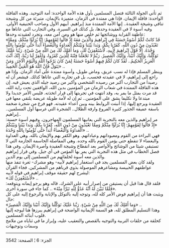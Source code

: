 ------------------------------------------------------------------------

ثم تأتي الجولة الثالثة فتصل المسلمين بأول هذه الأمة الواحدة: أمة
التوحيد. وهذه القافلة الواحدة: قافلة الإيمان. فإذا هي ممتدة في الزمان،
متميزة بالإيمان، متبرئة من كل وشيجة تنافي وشيجة العقيدة.. إنها الأمة
الممتدة منذ إبراهيم. أبيهم الأول وصاحب الحنيفية الأولى. وفيه أسوة لا في
العقيدة وحدها، بل كذلك في السيرة، وفي التجارب التي عاناها مع عاطفة
القرابة ووشائجها ثم خلص منها هو ومن آمن معه، وتجرد لعقيدته وحدها:  
«قَدْ كانَتْ لَكُمْ أُسْوَةٌ حَسَنَةٌ فِي إِبْراهِيمَ وَالَّذِينَ مَعَهُ إِذْ قالُوا لِقَوْمِهِمْ: إِنَّا بُرَآؤُا
مِنْكُمْ، وَمِمَّا تَعْبُدُونَ مِنْ دُونِ اللَّهِ، كَفَرْنا بِكُمْ، وَبَدا بَيْنَنا وَبَيْنَكُمُ الْعَداوَةُ
وَالْبَغْضاءُ أَبَداً حَتَّى تُؤْمِنُوا بِاللَّهِ وَحْدَهُ. إِلَّا قَوْلَ إِبْراهِيمَ لِأَبِيهِ، لَأَسْتَغْفِرَنَّ لَكَ،
وَما أَمْلِكُ لَكَ مِنَ اللَّهِ مِنْ شَيْءٍ. رَبَّنا عَلَيْكَ تَوَكَّلْنا، وَإِلَيْكَ أَنَبْنا، وَإِلَيْكَ الْمَصِيرُ.
رَبَّنا لا تَجْعَلْنا فِتْنَةً لِلَّذِينَ كَفَرُوا، وَاغْفِرْ لَنا رَبَّنا، إِنَّكَ أَنْتَ الْعَزِيزُ الْحَكِيمُ..
لَقَدْ كانَ لَكُمْ فِيهِمْ أُسْوَةٌ حَسَنَةٌ لِمَنْ كانَ يَرْجُوا اللَّهَ وَالْيَوْمَ الْآخِرَ. وَمَنْ يَتَوَلَّ فَإِنَّ
اللَّهَ هُوَ الْغَنِيُّ الْحَمِيدُ» ..  
وينظر المسلم فإذا له نسب عريق، وماض طويل، وأسوة ممتدة على آماد الزمان.
وإذا هو راجع إلى إبراهيم، لا في عقيدته فحسب، بل في تجاربه التي عاناها
كذلك. فيشعر أن له رصيدا من التجارب أكبر من رصيده الشخصي وأكبر من رصيد
جيله الذي يعيش فيه. إن هذه القافلة الممتدة في شعاب الزمان من المؤمنين
بدين الله، الواقفين تحت راية الله، قد مرت بمثل ما يمر به، وقد انتهت في
تجربتها إلى قرار اتخذته. فليس الأمر جديدا ولا مبتدعا ولا تكليفا يشق على
المؤمنين.. ثم إن له لأمة طويلة عريضة يلتقي معها في العقيدة ويرجع إليها،
إذا أنبتت الروابط بينه وبين أعداء عقيدته. فهو فرع من شجرة ضخمة باسقة
عميقة الجذور كثيرة الفروع وارفة الظلال.. الشجرة التي غرسها أول
المسلمين.. إبراهيم..  
مر إبراهيم والذين معه بالتجربة التي يعانيها المسلمون المهاجرون. وفيهم
أسوة حسنة: «إِذْ قالُوا لِقَوْمِهِمْ: إِنَّا بُرَآؤُا مِنْكُمْ وَمِمَّا تَعْبُدُونَ مِنْ دُونِ اللَّهِ،
كَفَرْنا بِكُمْ، وَبَدا بَيْنَنا وَبَيْنَكُمُ الْعَداوَةُ وَالْبَغْضاءُ أَبَداً حَتَّى تُؤْمِنُوا بِاللَّهِ
وَحْدَهُ» ..  
فهي البراءة من القوم ومعبوداتهم وعباداتهم. وهو الكفر بهم والإيمان بالله.
وهي العداوة والبغضاء لا تنقطع حتى يؤمن القوم بالله وحده. وهي المفاصلة
الحاسمة الجازمة التي لا تستبقي شيئا من الوشائج والأواصر بعد انقطاع وشيجة
العقيدة وآصرة الإيمان. وفي هذا فصل الخطاب في مثل هذه التجربة التي يمر
بها المؤمن في أي جيل. وفي قرار إبراهيم والذين معه أسوة لخلفائهم من
المسلمين إلى يوم الدين.  
ولقد كان بعض المسلمين يجد في استغفار إبراهيم لأبيه- وهو مشرك- ثغرة تنفذ
منها عواطفهم الحبيسة ومشاعرهم الموصولة بذوي قرباهم من المشركين. فجاء
القرآن ليشرح لهم حقيقة موقف إبراهيم في قوله لأبيه:  
«لَأَسْتَغْفِرَنَّ لَكَ» ..  
فلقد قال هذا قبل أن يستيقن من إصرار أبيه على الشرك. قاله وهو يرجو إيمانه
ويتوقعه: «فَلَمَّا تَبَيَّنَ لَهُ أَنَّهُ عَدُوٌّ لِلَّهِ تَبَرَّأَ مِنْهُ» .. كما جاء في سورة أخرى.  
ويثبت هنا أن إبراهيم فوض الأمر كله لله، وتوجه إليه بالتوكل والإنابة
والرجوع إليه على كل حال:  
«وَما أَمْلِكُ لَكَ مِنَ اللَّهِ مِنْ شَيْءٍ. رَبَّنا عَلَيْكَ تَوَكَّلْنا وَإِلَيْكَ أَنَبْنا وَإِلَيْكَ الْمَصِيرُ»
..  
وهذا التسليم المطلق لله، هو السمة الإيمانية الواضحة في إبراهيم يبرزها
هنا ليوجه إليها قلوب أبنائه المسلمين.  
كحلقة من حلقات التربية والتوجيه بالقصص والتعقيب عليه، وإبراز ما في
ثناياه من ملامح وسمات وتوجيهات

------------------------------------------------------------------------

الجزء: 6 ¦ الصفحة: 3542
